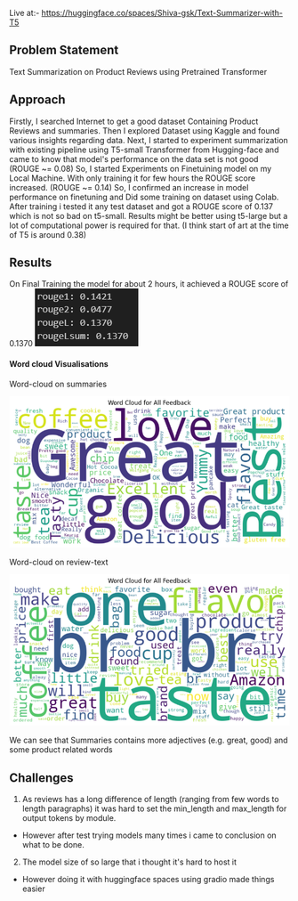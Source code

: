 Live at:- https://huggingface.co/spaces/Shiva-gsk/Text-Summarizer-with-T5

## Problem Statement

Text Summarization on Product Reviews using Pretrained Transformer 


## Approach

Firstly, I searched Internet to get a good dataset Containing Product Reviews and summaries.
Then I explored Dataset using Kaggle and found various insights regarding data.
Next, I started to experiment summarization with existing pipeline using T5-small Transformer from Hugging-face and came to know that model's performance on the data set is not good (ROUGE ~= 0.08)
So, I started Experiments on Finetuining model on my Local Machine.
With only training it for few hours the ROUGE score increased. (ROUGE ~= 0.14) 
So, I confirmed an increase in model performance on finetuning and Did some training on dataset using Colab.
After training i tested it any test dataset and got a ROUGE score of 0.137 which is not so bad on t5-small. Results might be better using t5-large but a lot of computational power is required for that.
(I think start of art at the time of T5 is around 0.38)

## Results

On Final Training the model for about 2 hours, it achieved a ROUGE score of 0.1370
![alt text](image-2.png)

#### Word cloud Visualisations

Word-cloud on summaries

![summaries](image.png)

Word-cloud on review-text

![review](image-1.png)

We can see that Summaries contains more adjectives (e.g. great, good) and some product related words


## Challenges 

1. As reviews has a long difference of length (ranging from few words to length paragraphs) it was hard to set the min_length and max_length for output tokens by module.
 - However after test trying models many times i came to conclusion on what to be done.
 
2. The model size of so large that i thought it's hard to host it
 - However doing it with huggingface spaces using gradio made things easier 

